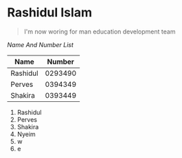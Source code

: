 # Rashidul Islam

>I'm now woring for man education development team


*Name And Number List*

| Name | Number|
|-----|-----|
|Rashidul| 0293490|
|Perves| 0394349|
|Shakira| 0393449|

1. Rashidul
2. Perves
3. Shakira
4. Nyeim
5. w
6. e
